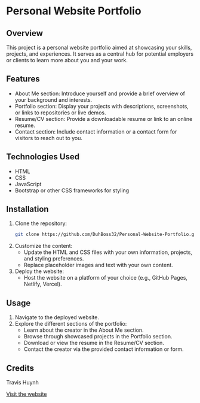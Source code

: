 # Personal Website Portfolio

## Overview
This project is a personal website portfolio aimed at showcasing your skills, projects, and experiences. It serves as a central hub for potential employers or clients to learn more about you and your work.

## Features
- About Me section: Introduce yourself and provide a brief overview of your background and interests.
- Portfolio section: Display your projects with descriptions, screenshots, or links to repositories or live demos.
- Resume/CV section: Provide a downloadable resume or link to an online resume.
- Contact section: Include contact information or a contact form for visitors to reach out to you.

## Technologies Used
- HTML
- CSS
- JavaScript
- Bootstrap or other CSS frameworks for styling

## Installation
1. Clone the repository:
    ```bash
    git clone https://github.com/DuhBoss32/Personal-Website-Portfolio.git
    ```
2. Customize the content:
    - Update the HTML and CSS files with your own information, projects, and styling preferences.
    - Replace placeholder images and text with your own content.
3. Deploy the website:
    - Host the website on a platform of your choice (e.g., GitHub Pages, Netlify, Vercel).

## Usage
1. Navigate to the deployed website.
2. Explore the different sections of the portfolio:
   - Learn about the creator in the About Me section.
   - Browse through showcased projects in the Portfolio section.
   - Download or view the resume in the Resume/CV section.
   - Contact the creator via the provided contact information or form.

## Credits
Travis Huynh

[Visit the website](https://travishuynhwebsite.netlify.app/)

  
